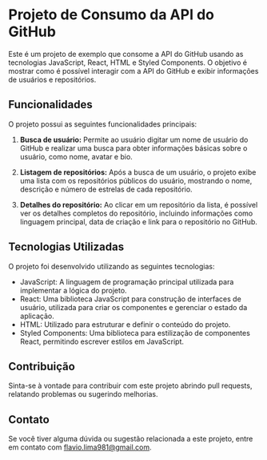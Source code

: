 # Projeto de Consumo da API do GitHub

Este é um projeto de exemplo que consome a API do GitHub usando as tecnologias JavaScript, React, HTML e Styled Components. O objetivo é mostrar como é possível interagir com a API do GitHub e exibir informações de usuários e repositórios.

## Funcionalidades

O projeto possui as seguintes funcionalidades principais:

1. **Busca de usuário:** Permite ao usuário digitar um nome de usuário do GitHub e realizar uma busca para obter informações básicas sobre o usuário, como nome, avatar e bio.

2. **Listagem de repositórios:** Após a busca de um usuário, o projeto exibe uma lista com os repositórios públicos do usuário, mostrando o nome, descrição e número de estrelas de cada repositório.

3. **Detalhes do repositório:** Ao clicar em um repositório da lista, é possível ver os detalhes completos do repositório, incluindo informações como linguagem principal, data de criação e link para o repositório no GitHub.

## Tecnologias Utilizadas

O projeto foi desenvolvido utilizando as seguintes tecnologias:

- JavaScript: A linguagem de programação principal utilizada para implementar a lógica do projeto.
- React: Uma biblioteca JavaScript para construção de interfaces de usuário, utilizada para criar os componentes e gerenciar o estado da aplicação.
- HTML: Utilizado para estruturar e definir o conteúdo do projeto.
- Styled Components: Uma biblioteca para estilização de componentes React, permitindo escrever estilos em JavaScript.

## Contribuição

Sinta-se à vontade para contribuir com este projeto abrindo pull requests, relatando problemas ou sugerindo melhorias.

## Contato

Se você tiver alguma dúvida ou sugestão relacionada a este projeto,  entre em contato com [flavio.lima981@gmail.com](mailto:flavio.lima981@gmail.com).
